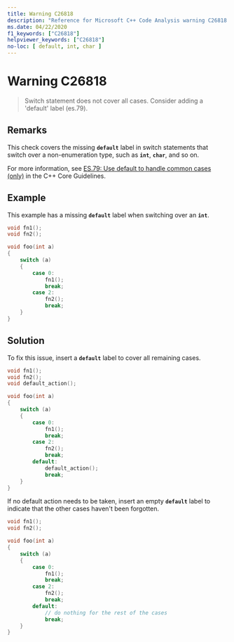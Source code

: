 ```yaml
---
title: Warning C26818
description: "Reference for Microsoft C++ Code Analysis warning C26818 in Visual Studio."
ms.date: 04/22/2020
f1_keywords: ["C26818"]
helpviewer_keywords: ["C26818"]
no-loc: [ default, int, char ]
---
```

# Warning C26818

> Switch statement does not cover all cases. Consider adding a 'default' label (es.79).

## Remarks

This check covers the missing **`default`** label in switch statements that switch over a non-enumeration type, such as **`int`**, **`char`**, and so on.

For more information, see [ES.79: Use default to handle common cases (only)](https://github.com/isocpp/CppCoreGuidelines/blob/master/CppCoreGuidelines.md#es79-use-default-to-handle-common-cases-only) in the C++ Core Guidelines.

## Example

This example has a missing **`default`** label when switching over an **`int`**.

```cpp
void fn1();
void fn2();

void foo(int a)
{
    switch (a)
    {
        case 0:
            fn1();
            break;
        case 2:
            fn2();
            break;
    }
}
```

## Solution

To fix this issue, insert a **`default`** label to cover all remaining cases.

```cpp
void fn1();
void fn2();
void default_action();

void foo(int a)
{
    switch (a)
    {
        case 0:
            fn1();
            break;
        case 2:
            fn2();
            break;
        default:
            default_action();
            break;
    }
}
```

If no default action needs to be taken, insert an empty **`default`** label to indicate that the other cases haven't been forgotten.

```cpp
void fn1();
void fn2();

void foo(int a)
{
    switch (a)
    {
        case 0:
            fn1();
            break;
        case 2:
            fn2();
            break;
        default:
            // do nothing for the rest of the cases
            break;
    }
}
```
